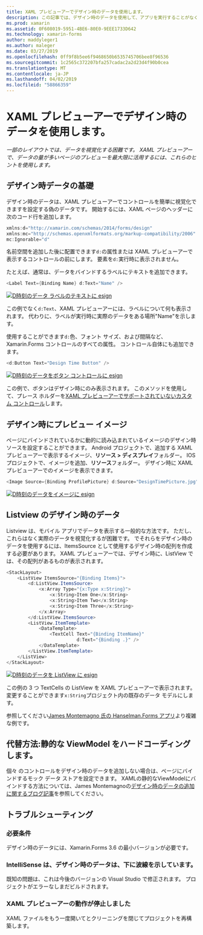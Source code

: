 ```yaml
---
title: XAML プレビューアーでデザイン時のデータを使用します。
description: この記事では、デザイン時のデータを使用して、アプリを実行することがなく、XAML プレビューアーでデータ負荷の高いレイアウトを表示する方法について説明します。
ms.prod: xamarin
ms.assetid: 0F608019-5951-4BE6-80E0-9EEE1733D642
ms.technology: xamarin-forms
author: maddyleger1
ms.author: maleger
ms.date: 03/27/2019
ms.openlocfilehash: 0ff9f8b5ee6f9468650b6535745706bee8f96536
ms.sourcegitcommit: 1c2565c372207bfa257cadac2a2d23d4f90b0cea
ms.translationtype: MT
ms.contentlocale: ja-JP
ms.lasthandoff: 04/02/2019
ms.locfileid: "58866359"
---
```

# <a name="use-design-time-data-with-the-xaml-previewer"></a>XAML プレビューアーでデザイン時のデータを使用します。

_一部のレイアウトでは、データを視覚化する困難です。 XAML プレビューアーで、データの量が多いページのプレビューを最大限に活用するには、これらのヒントを使用します。_

## <a name="design-time-data-basics"></a>デザイン時データの基礎

デザイン時のデータは、XAML プレビューアーでコントロールを簡単に視覚化できますを設定する偽のデータです。 開始するには、XAML ページのヘッダーに次のコード行を追加します。

```csharp
xmlns:d="http://xamarin.com/schemas/2014/forms/design"
xmlns:mc="http://schemas.openxmlformats.org/markup-compatibility/2006"
mc:Ignorable="d"
```

名前空間を追加した後に配置できます`d:`の属性または XAML プレビューアーで表示するコントロールの前にします。 要素を`d:`実行時に表示されません。

たとえば、通常は、データをバインドするラベルにテキストを追加できます。

```csharp
<Label Text={Binding Name} d:Text="Name" />
```

[![D時刻のデータ ラベルのテキストに esign](xaml-previewer-images/designtimedata-label-sm.png "デザイン時刻のテキスト データ ラベル")](xaml-previewer-images/designtimedata-label-lg.png#lightbox)

 この例でなく`d:Text`、XAML プレビューアーには、ラベルについて何も表示されます。 代わりに、ラベルが実行時に実際のデータをある場所"Name"を示します。

使用することができます`d:`色、フォント サイズ、および間隔など、Xamarin.Forms コントロールのすべての属性。 コントロール自体にも追加できます。

```csharp
<d:Button Text="Design Time Button" />
```

[![D時刻のデータをボタン コントロールに esign](xaml-previewer-images/designtimedata-controls-sm.png "ボタン コントロールと時刻のデータの設計")](xaml-previewer-images/designtimedata-controls-lg.png#lightbox)

この例で、ボタンはデザイン時にのみ表示されます。 このメソッドを使用して、プレース ホルダーを[XAML プレビューアーでサポートされていないカスタム コントロール](render-custom-controls.md)します。

## <a name="preview-images-at-design-time"></a>デザイン時にプレビュー イメージ

ページにバインドされているかに動的に読み込まれているイメージのデザイン時ソースを設定することができます。 Android プロジェクトで、追加する XAML プレビューアーで表示するイメージ、**リソース > ディスプレイ**フォルダー。 IOS プロジェクトで、イメージを追加、**リソース**フォルダー。 デザイン時に XAML プレビューアーでのイメージを表示できます。

```csharp
<Image Source={Binding ProfilePicture} d:Source="DesignTimePicture.jpg" />
```
[![D時刻のデータをイメージに esign](xaml-previewer-images/designtimedata-image-sm.png "組み込まで時刻のデータの設計")](xaml-previewer-images/designtimedata-image-lg.png#lightbox)

## <a name="design-time-data-for-listviews"></a>Listview のデザイン時のデータ

Listview は、モバイル アプリでデータを表示する一般的な方法です。 ただし、これらはなく実際のデータを視覚化するが困難です。 でそれらをデザイン時のデータを使用するには、ItemsSource として使用するデザイン時の配列を作成する必要があります。 XAML プレビューアーでは、デザイン時に、ListView では、その配列があるものが表示されます。

```csharp
<StackLayout>
    <ListView ItemsSource="{Binding Items}">
        <d:ListView.ItemsSource>
            <x:Array Type="{x:Type x:String}">
                <x:String>Item One</x:String>
                <x:String>Item Two</x:String>
                <x:String>Item Three</x:String>
            </x:Array>
        </d:ListView.ItemsSource>
        <ListView.ItemTemplate>
            <DataTemplate>
                <TextCell Text="{Binding ItemName}"
                          d:Text="{Binding .}" />
            </DataTemplate>
        </ListView.ItemTemplate>
    </ListView>
</StackLayout>
```

[![D時刻のデータを ListView に esign](xaml-previewer-images/designtimedata-itemssource-sm.png "時刻データを ListView の設計")](xaml-previewer-images/designtimedata-itemssource-lg.png#lightbox)

この例の 3 つ TextCells の ListView を XAML プレビューアーで表示されます。 変更することができます`x:String`プロジェクト内の既存のデータ モデルにします。

参照してください[James Montemagno 氏の Hanselman.Forms アプリ](https://github.com/jamesmontemagno/Hanselman.Forms/blob/vnext/src/Hanselman/Views/Podcasts/PodcastDetailsPage.xaml#L36-L57)より複雑な例です。


## <a name="alternative-hardcode-a-static-viewmodel"></a>代替方法:静的な ViewModel をハードコーディングします。

個々 のコントロールをデザイン時のデータを追加しない場合は、ページにバインドするモック データ ストアを設定できます。 XAMLの静的なViewModelにバインドする方法については、James Montemagnoの[デザイン時のデータの追加に関するブログ記事](http://motzcod.es/post/143702671962/xamarinforms-xaml-previewer-design-time-data)を参照してください。

## <a name="troubleshooting"></a>トラブルシューティング

### <a name="requirements"></a>必要条件

デザイン時のデータには、Xamarin.Forms 3.6 の最小バージョンが必要です。

### <a name="intellisense-shows-squiggly-lines-under-my-design-time-data"></a>IntelliSense は、デザイン時のデータは、下に波線を示しています。

既知の問題は、これは今後のバージョンの Visual Studio で修正されます。 プロジェクトがエラーなしまだビルドされます。

### <a name="the-xaml-previewer-stopped-working"></a>XAML プレビューアーの動作が停止しました

XAML ファイルをもう一度開いてとクリーニングを閉じてプロジェクトを再構築します。
